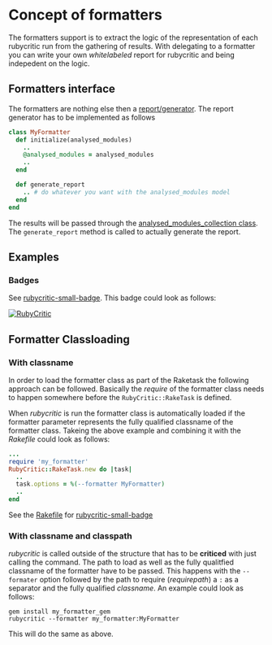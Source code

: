 # Concept of formatters

The formatters support is to extract the logic of the representation of each rubycritic run from the gathering of results.
With delegating to a formatter you can write your own *whitelabeled* report for rubycritic and being indepedent on the logic.

## Formatters interface

The formatters are nothing else then a [report/generator](lib/rubycritic/generators). 
The report generator has to be implemented as follows

``` ruby
class MyFormatter
  def initialize(analysed_modules)
    ..
    @analysed_modules = analysed_modules
    ..
  end

  def generate_report
    .. # do whatever you want with the analysed_modules model
  end
end
```

The results will be passed through the [analysed_modules_collection class](lib/rubycritic/core/analysed_modules_collection.rb).
The ``generate_report`` method is called to actually generate the report.

## Examples

### Badges

See [rubycritic-small-badge](https://github.com/MarcGrimme/rubycritic-small-badge/). This badge could look as follows:

[![RubyCritic](https://marcgrimme.github.io/rubycritic-small-badge/badges/rubycritic_badge_score.svg)](https://marcgrimme.github.io/rubycritic-small-badge/tmp/rubycritic/overview.html)

## Formatter Classloading

### With classname

In order to load the formatter class as part of the Raketask the following approach can be followed. Basically the *require* of the formatter class needs to happen somewhere before the  ``RubyCritic::RakeTask`` is defined.

When *rubycritic* is run the formatter class is automatically loaded if the formatter parameter represents the fully qualified classname of the formatter class.
Takeing the above example and combining it with the *Rakefile* could look as follows:

``` ruby Rakefile
...
require 'my_formatter'
RubyCritic::RakeTask.new do |task|
  ..
  task.options = %(--formatter MyFormatter)
  ..
end
```

See the [Rakefile](https://github.com/MarcGrimme/repo-small-badge/blob/master/Rakefile#L14-L19) for [rubycritic-small-badge](https://github.com/MarcGrimme/rubycritic-small-badge/)

### With classname and classpath

*rubycritic* is called outside of the structure that has to be **criticed** with just calling the command. The path to load as well as the fully qualitfied classname of the formatter have to be passed. This happens with the ``--formater`` option followed by the path to require (*requirepath*) a `:` as a separator and the fully qualified *classname*.
An example could look as follows:

``` shell
gem install my_formatter_gem
rubycritic --formatter my_formatter:MyFormatter
```

This will do the same as above.
